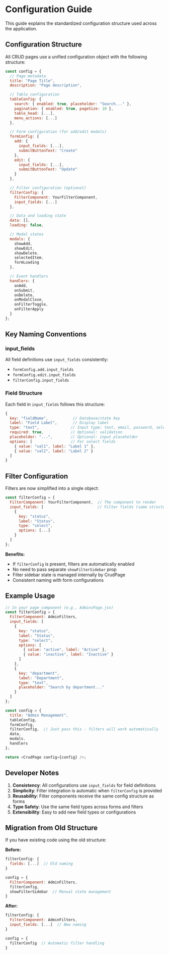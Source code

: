 # Configuration Guide

This guide explains the standardized configuration structure used across the application.

## Configuration Structure

All CRUD pages use a unified configuration object with the following structure:

```javascript
const config = {
  // Page metadata
  title: "Page Title",
  description: "Page description",

  // Table configuration
  tableConfig: {
    search: { enabled: true, placeholder: "Search..." },
    pagination: { enabled: true, pageSize: 10 },
    table_head: [...],
    menu_actions: [...]
  },

  // Form configuration (for add/edit modals)
  formConfig: {
    add: {
      input_fields: [...],
      submitButtonText: "Create"
    },
    edit: {
      input_fields: [...],
      submitButtonText: "Update"
    }
  },

  // Filter configuration (optional)
  filterConfig: {
    FilterComponent: YourFilterComponent,
    input_fields: [...]
  },

  // Data and loading state
  data: [],
  loading: false,

  // Modal states
  modals: {
    showAdd,
    showEdit,
    showDelete,
    selectedItem,
    formLoading
  },

  // Event handlers
  handlers: {
    onAdd,
    onSubmit,
    onDelete,
    onModalClose,
    onFilterToggle,
    onFilterApply
  }
};
```

## Key Naming Conventions

### input_fields
All field definitions use `input_fields` consistently:
- `formConfig.add.input_fields`
- `formConfig.edit.input_fields`
- `filterConfig.input_fields`

### Field Structure
Each field in `input_fields` follows this structure:

```javascript
{
  key: "fieldName",           // Database/state key
  label: "Field Label",       // Display label
  type: "text",              // Input type: text, email, password, select, textarea, etc.
  required: true,            // Optional: validation
  placeholder: "...",        // Optional: input placeholder
  options: [                 // For select fields
    { value: "val1", label: "Label 1" },
    { value: "val2", label: "Label 2" }
  ]
}
```

## Filter Configuration

Filters are now simplified into a single object:

```javascript
const filterConfig = {
  FilterComponent: YourFilterComponent,  // The component to render
  input_fields: [                        // Filter fields (same structure as form fields)
    {
      key: "status",
      label: "Status",
      type: "select",
      options: [...]
    }
  ]
};
```

**Benefits:**
- If `filterConfig` is present, filters are automatically enabled
- No need to pass separate `showFilterSidebar` prop
- Filter sidebar state is managed internally by CrudPage
- Consistent naming with form configurations

## Example Usage

```javascript
// In your page component (e.g., AdminsPage.jsx)
const filterConfig = {
  FilterComponent: AdminFilters,
  input_fields: [
    {
      key: "status",
      label: "Status",
      type: "select",
      options: [
        { value: "active", label: "Active" },
        { value: "inactive", label: "Inactive" }
      ]
    },
    {
      key: "department",
      label: "Department",
      type: "text",
      placeholder: "Search by department..."
    }
  ]
};

const config = {
  title: "Admin Management",
  tableConfig,
  formConfig,
  filterConfig,  // Just pass this - filters will work automatically
  data,
  modals,
  handlers
};

return <CrudPage config={config} />;
```

## Developer Notes

1. **Consistency**: All configurations use `input_fields` for field definitions
2. **Simplicity**: Filter integration is automatic when `filterConfig` is provided
3. **Reusability**: Filter components receive the same config structure as forms
4. **Type Safety**: Use the same field types across forms and filters
5. **Extensibility**: Easy to add new field types or configurations

## Migration from Old Structure

If you have existing code using the old structure:

**Before:**
```javascript
filterConfig: {
  fields: [...]  // Old naming
}

config = {
  FilterComponent: AdminFilters,
  filterConfig,
  showFilterSidebar  // Manual state management
}
```

**After:**
```javascript
filterConfig: {
  FilterComponent: AdminFilters,
  input_fields: [...]  // New naming
}

config = {
  filterConfig  // Automatic filter handling
}
```
